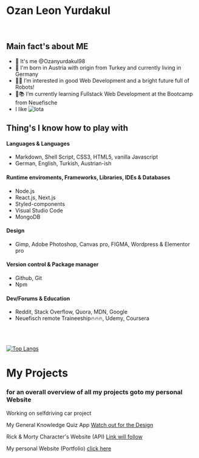 # Ozan Leon Yurdakul

</br>

## Main fact's about ME

- 👋 It's me @Ozanyurdakul98
- 🥸 I'm born in Austria with origin from Turkey and currently living in Germany
- 👀🤖 I’m interested in good Web Development and a bright future full of Robots!
- 📝📚 I’m currently learning Fullstack Web Development at the Bootcamp from Neuefische
- I like ![Iota](https://img.shields.io/badge/iota-29334C?style=for-the-badge&logo=iota&logoColor=white)

## Thing's I know how to play with


#### Languages & Languages
- Markdown, Shell Script, CSS3, HTML5, vanilla Javascript
- German, English, Turkish, Austrian-ish

#### Runtime  enviroments, Frameworks, Libraries, IDEs & Databases 
- Node.js
- React.js, Next.js
- Styled-components
- Visual Studio Code
- MongoDB

#### Design
- Gimp, Adobe Photoshop, Canvas pro, FIGMA, Wordpress & Elementor pro

#### Version control & Package manager
- Github, Git
- Npm

#### Dev/Forums & Education
- Reddit, Stack Overflow, Quora, MDN, Google
- Neuefisch remote Traineeship🔥🔥🔥, Udemy, Coursera 

</br> </br>

[![Top Langs](https://github-readme-stats.vercel.app/api/top-langs/?username=Ozanyurdakul98)](https://github.com/anuraghazra/github-readme-stats)

# My Projects

### for an overall overview of all my projects goto my personal Website

Working on selfdriving car project

My General Knowledge Quiz App <a href="https://ozanyurdakul98.github.io/general-knowledge-quiz/">Watch out for the Design</a>

Rick & Morty Character's Website (API) <a href="https://ozanyurdakul98.github.io/general-knowledge-quiz/">Link will follow</a>

My personal Website (Portfolio) <a href="https://ozanyurdakul98.github.io/personal-website/">click here</a>

</br>

<!---
Ozanyurdakul98/Ozanyurdakul98 is a ✨ special ✨ repository because its `README.md` (this file) appears on your GitHub profile.
You can click the Preview link to take a look at your changes.
--->
